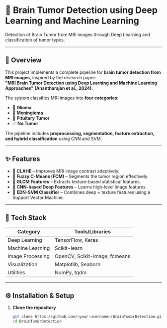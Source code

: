 # 🧠 Brain Tumor Detection using Deep Learning and Machine Learning

Detection of Brain Tumor from MRI images through Deep Learning and classification of tumor types.

---

## 📘 Overview

This project implements a complete pipeline for **brain tumor detection from MRI images**, inspired by the research paper:  
**"MRI Brain Tumor Detection using Deep Learning and Machine Learning Approaches" (Anantharajan et al., 2024).**

The system classifies MRI images into **four categories**:
- 🧩 **Glioma**
- 🧠 **Meningioma**
- 🧍 **Pituitary Tumor**
- ✅ **No Tumor**

The pipeline includes **preprocessing, segmentation, feature extraction, and hybrid classification** using CNN and SVM.

---

## ✨ Features

- 🔹 **CLAHE** – Improves MRI image contrast adaptively.  
- 🔹 **Fuzzy C-Means (FCM)** – Segments the tumor region effectively.  
- 🔹 **GLCM Features** – Extracts texture-based statistical features.  
- 🔹 **CNN-based Deep Features** – Learns high-level image features.  
- 🔹 **EDN-SVM Classifier** – Combines deep + texture features using a Support Vector Machine.

---

## 🧰 Tech Stack

| Category | Tools/Libraries |
|-----------|----------------|
| Deep Learning | TensorFlow, Keras |
| Machine Learning | Scikit-learn |
| Image Processing | OpenCV, Scikit-image, fcmeans |
| Visualization | Matplotlib, Seaborn |
| Utilities | NumPy, tqdm |

---

## ⚙️ Installation & Setup

1. **Clone the repository**
   ```bash
   git clone https://github.com/<your-username>/BrainTumorDetection.git
   cd BrainTumorDetection
